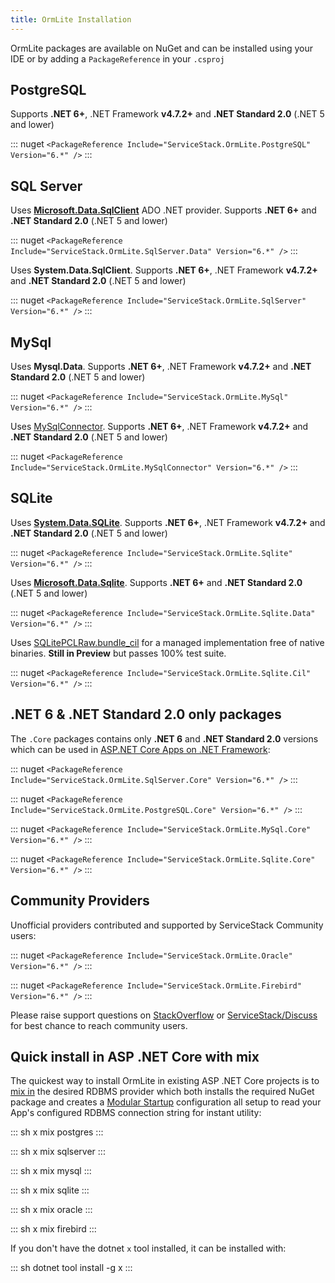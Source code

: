 ```yaml
---
title: OrmLite Installation
---
```


OrmLite packages are available on NuGet and can be installed using your IDE or by adding a `PackageReference` in your `.csproj`

## PostgreSQL

Supports **.NET 6+**, .NET Framework **v4.7.2+** and **.NET Standard 2.0** (.NET 5 and lower)

::: nuget
`<PackageReference Include="ServiceStack.OrmLite.PostgreSQL" Version="6.*" />`
:::

## SQL Server

Uses **[Microsoft.Data.SqlClient](https://devblogs.microsoft.com/dotnet/introducing-the-new-microsoftdatasqlclient/)** ADO .NET provider. Supports **.NET 6+** and **.NET Standard 2.0** (.NET 5 and lower)

::: nuget
`<PackageReference Include="ServiceStack.OrmLite.SqlServer.Data" Version="6.*" />`
:::

Uses **System.Data.SqlClient**. Supports **.NET 6+**, .NET Framework **v4.7.2+** and **.NET Standard 2.0** (.NET 5 and lower)

::: nuget
`<PackageReference Include="ServiceStack.OrmLite.SqlServer" Version="6.*" />`
:::

## MySql

Uses **Mysql.Data**. Supports **.NET 6+**, .NET Framework **v4.7.2+** and **.NET Standard 2.0** (.NET 5 and lower)

::: nuget
`<PackageReference Include="ServiceStack.OrmLite.MySql" Version="6.*" />`
:::

Uses [MySqlConnector](https://mysqlconnector.net). Supports **.NET 6+**, .NET Framework **v4.7.2+** and **.NET Standard 2.0** (.NET 5 and lower)

::: nuget
`<PackageReference Include="ServiceStack.OrmLite.MySqlConnector" Version="6.*" />`
:::

## SQLite

Uses **[System.Data.SQLite](https://system.data.sqlite.org)**. Supports **.NET 6+**, .NET Framework **v4.7.2+** and **.NET Standard 2.0** (.NET 5 and lower)


::: nuget
`<PackageReference Include="ServiceStack.OrmLite.Sqlite" Version="6.*" />`
:::


Uses **[Microsoft.Data.Sqlite](https://docs.microsoft.com/en-us/dotnet/standard/data/sqlite/)**. Supports **.NET 6+** and **.NET Standard 2.0** (.NET 5 and lower)

::: nuget
`<PackageReference Include="ServiceStack.OrmLite.Sqlite.Data" Version="6.*" />`
:::

 Uses [SQLitePCLRaw.bundle_cil](https://ericsink.com/entries/sqlite_llama_preview.html) for a managed implementation free of native binaries. **Still in Preview** but passes 100% test suite.

::: nuget
`<PackageReference Include="ServiceStack.OrmLite.Sqlite.Cil" Version="6.*" />`
:::


## .NET 6 & .NET Standard 2.0 only packages

The `.Core` packages contains only **.NET 6** and **.NET Standard 2.0** versions which can be used in [ASP.NET Core Apps on .NET Framework](/templates-corefx):

::: nuget
`<PackageReference Include="ServiceStack.OrmLite.SqlServer.Core" Version="6.*" />`
:::

::: nuget
`<PackageReference Include="ServiceStack.OrmLite.PostgreSQL.Core" Version="6.*" />`
:::

::: nuget
`<PackageReference Include="ServiceStack.OrmLite.MySql.Core" Version="6.*" />`
:::

::: nuget
`<PackageReference Include="ServiceStack.OrmLite.Sqlite.Core" Version="6.*" />`
:::

## Community Providers

Unofficial providers contributed and supported by ServiceStack Community users:

::: nuget
`<PackageReference Include="ServiceStack.OrmLite.Oracle" Version="6.*" />`
:::

::: nuget
`<PackageReference Include="ServiceStack.OrmLite.Firebird" Version="6.*" />`
:::

Please raise support questions on [StackOverflow](https://stackoverflow.com/questions/ask?tags=servicestack,ormlite-servicestack) or [ServiceStack/Discuss](https://github.com/ServiceStack/Discuss/discussions/categories/q-a) for best chance to reach community users.

## Quick install in ASP .NET Core with mix

The quickest way to install OrmLite in existing ASP .NET Core projects is to [mix in](/mix-tool) the desired RDBMS provider which both installs the required NuGet package and creates a [Modular Startup](/modular-startup) configuration all setup to read your App's configured RDBMS connection string for instant utility:

::: sh
x mix postgres
:::

::: sh
x mix sqlserver
:::

::: sh
x mix mysql
:::

::: sh
x mix sqlite
:::

::: sh
x mix oracle
:::

::: sh
x mix firebird
:::

If you don't have the dotnet `x` tool installed, it can be installed with: 

::: sh
dotnet tool install -g x
:::
